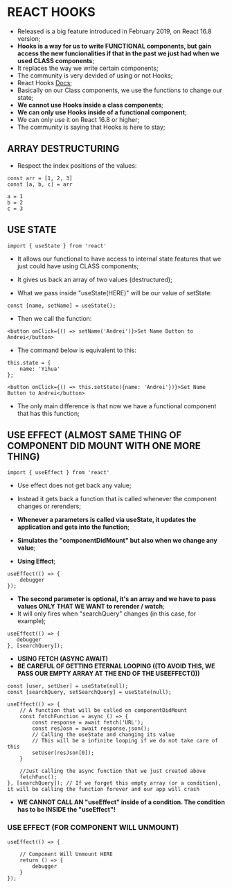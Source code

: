 # REACT HOOKS
- Released is a big feature introduced in February 2019, on React 16.8 version;
- <b>Hooks is a way for us to write FUNCTIONAL components, but gain access the new funcionalities if that in the past we just had when we used CLASS components</b>;
- It replaces the way we write certain components;
- The community is very devided of using or not Hooks;
- React Hooks [Docs](https://reactjs.org/docs/hooks-intro.html);
- Basically on our Class components, we use the functions to change our state;
- <b>We cannot use Hooks inside a class components</b>;
- <b>We can only use Hooks inside of a functional component</b>;
- </b>We can only use it on React 16.8 or higher</b>;
- The community is saying that Hooks is here to stay;

## ARRAY DESTRUCTURING
- Respect the index positions of the values:
```
const arr = [1, 2, 3]
const [a, b, c] = arr

a = 1
b = 2
c = 3
```
## USE STATE
``import { useState } from 'react'``

- It allows our functional to have access to internal state features that we just could have using CLASS components;
- It gives us back an array of two values (destructured);

- What we pass inside "useState(HERE)" will be our value of setState:

```
const [name, setName] = useState();
```

- Then we call the function:

```
<button onClick={() => setName('Andrei')}>Set Name Button to Andrei</button>
```

- The command below is equivalent to this:

```
this.state = {
    name: 'Yihua'
};

<button onClick={() => this.setState({name: 'Andrei'})}>Set Name Button to Andrei</button>
```

- The only main difference is that now we have a functional component that has this function;

## USE EFFECT (ALMOST SAME THING OF COMPONENT DID MOUNT WITH ONE MORE THING)
``import { useEffect } from 'react'``

- Use effect does not get back any value;
- Instead it gets back a function that is called whenever the component changes or rerenders;
- <b>Whenever a parameters is called via useState, it updates the application and gets into the function</b>;
- <b>Simulates the "componentDidMount" but also when we change any value</b>;

- <b>Using Effect</b>;
```
useEffect(() => {
    debugger
});
```

- <b>The second parameter is optional, it's an array and we have to pass values ONLY THAT WE WANT to rerender / watch</b>;
- It will only fires when "searchQuery" changes (in this case, for example);
```
useEffect(() => {
   debugger 
}, [searchQuery]);
```

- <b>USING FETCH (ASYNC AWAIT)</b>
- <b>BE CAREFUL OF GETTING ETERNAL LOOPING ((TO AVOID THIS, WE PASS OUR EMPTY ARRAY AT THE END OF THE USEEFFECT()))</b>
```
const [user, setUser] = useState(null);
const [searchQuery, setSearchQuery] = useState(null);

useEffect(() => {
    // A function that will be called on componentDidMount
    const fetchFunction = async () => {
        const response = await fetch('URL');
        const resJosn = await response.json();
        // Calling the useState and changing its value
        // This will be a infinite looping if we do not take care of this
        setUser(resJson[0]);
    }

    //Just calling the async function that we just created above
    fetchFunc();
}, [searchQuery]); // If we forget this empty array (or a condition), it will be calling the function forever and our app will crash
```

- <b>WE CANNOT CALL AN "useEffect" inside of a condition. The condition has to be INSIDE the "useEffect"!</b>

### USE EFFECT (FOR COMPONENT WILL UNMOUNT)
```
useEffect(() => {

    // Component Will Unmount HERE
    return () => {
        debugger
    }
});
```